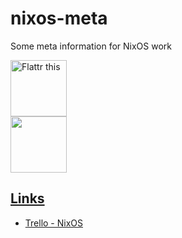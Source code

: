# nixos-meta
 
Some meta information for NixOS work

<a href="https://flattr.com/submit/auto?fid=01v5oy&url=https%3A%2F%2Fgithub.com%2Fsheenobu%2Fnixos-meta%2F" target="_blank"><img width="90px" src="https://button.flattr.com/flattr-badge-large.png" alt="Flattr this" title="Flattr this" border="0"></a>
<br/>
<a href="https://liberapay.com/sheenobu/donate"><img width="90px" src="https://liberapay.com/assets/widgets/donate.svg">

## Links
 
 * [Trello - NixOS](https://trello.com/b/oW6JbCi6)
